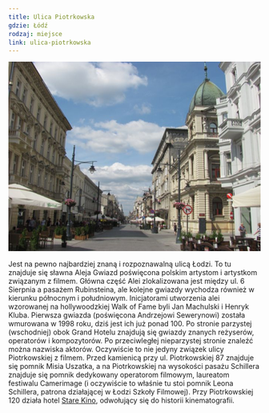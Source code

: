 ```yaml
---
title: Ulica Piotrkowska
gdzie: Łódź
rodzaj: miejsce
link: ulica-piotrkowska
---
```

![Ulica Piotrkowska](/foto/plenery/lodz-piotrkowska.jpg)

Jest na pewno najbardziej znaną i rozpoznawalną ulicą Łodzi. To tu znajduje się sławna Aleja Gwiazd poświęcona polskim artystom i artystkom związanym z filmem. Główna część Alei zlokalizowana jest między ul. 6 Sierpnia a pasażem Rubinsteina, ale kolejne gwiazdy wychodza również w kierunku północnym i południowym. Inicjatorami utworzenia alei wzorowanej na hollywoodzkiej Walk of Fame byli Jan Machulski i Henryk Kluba. Pierwsza gwiazda (poświęcona Andrzejowi Sewerynowi) została wmurowana w 1998 roku, dziś jest ich już ponad 100. Po stronie parzystej (wschodniej) obok Grand Hotelu znajdują się gwiazdy znanych reżyserów, operatorów i kompozytorów. Po przeciwległej nieparzystej stronie znaleźć można nazwiska aktorów.
Oczywiście to nie jedyny związek ulicy Piotrkowskiej z filmem. Przed kamienicą przy ul. Piotrkowskiej 87 znajduje się pomnik Misia Uszatka, a na Piotrkowskiej na wysokości pasażu Schillera znajduje się pomnik dedykowany operatorom filmowym, laureatom festiwalu Camerimage (i oczywiście to właśnie tu stoi pomnik Leona Schillera, patrona działającej w Łodzi Szkoły Filmowej). Przy Piotrkowskiej 120 działa hotel [Stare Kino](https://www.cinemahotel.pl/), odwołujący się do historii kinematografii.
